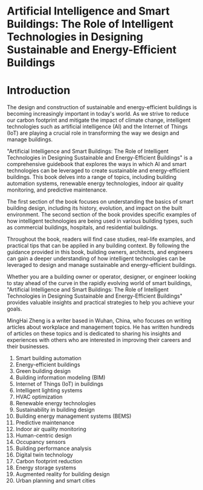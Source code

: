 # Artificial Intelligence and Smart Buildings: The Role of Intelligent Technologies in Designing Sustainable and Energy-Efficient Buildings

# Introduction

The design and construction of sustainable and energy-efficient buildings is becoming increasingly important in today's world. As we strive to reduce our carbon footprint and mitigate the impact of climate change, intelligent technologies such as artificial intelligence (AI) and the Internet of Things (IoT) are playing a crucial role in transforming the way we design and manage buildings.

"Artificial Intelligence and Smart Buildings: The Role of Intelligent Technologies in Designing Sustainable and Energy-Efficient Buildings" is a comprehensive guidebook that explores the ways in which AI and smart technologies can be leveraged to create sustainable and energy-efficient buildings. This book delves into a range of topics, including building automation systems, renewable energy technologies, indoor air quality monitoring, and predictive maintenance.

The first section of the book focuses on understanding the basics of smart building design, including its history, evolution, and impact on the built environment. The second section of the book provides specific examples of how intelligent technologies are being used in various building types, such as commercial buildings, hospitals, and residential buildings.

Throughout the book, readers will find case studies, real-life examples, and practical tips that can be applied in any building context. By following the guidance provided in this book, building owners, architects, and engineers can gain a deeper understanding of how intelligent technologies can be leveraged to design and manage sustainable and energy-efficient buildings.

Whether you are a building owner or operator, designer, or engineer looking to stay ahead of the curve in the rapidly evolving world of smart buildings, "Artificial Intelligence and Smart Buildings: The Role of Intelligent Technologies in Designing Sustainable and Energy-Efficient Buildings" provides valuable insights and practical strategies to help you achieve your goals.

MingHai Zheng is a writer based in Wuhan, China, who focuses on writing articles about workplace and management topics. He has written hundreds of articles on these topics and is dedicated to sharing his insights and experiences with others who are interested in improving their careers and their businesses.



1. Smart building automation
2. Energy-efficient buildings
3. Green building design
4. Building information modeling (BIM)
5. Internet of Things (IoT) in buildings
6. Intelligent lighting systems
7. HVAC optimization
8. Renewable energy technologies
9. Sustainability in building design
10. Building energy management systems (BEMS)
11. Predictive maintenance
12. Indoor air quality monitoring
13. Human-centric design
14. Occupancy sensors
15. Building performance analysis
16. Digital twin technology
17. Carbon footprint reduction
18. Energy storage systems
19. Augmented reality for building design
20. Urban planning and smart cities

